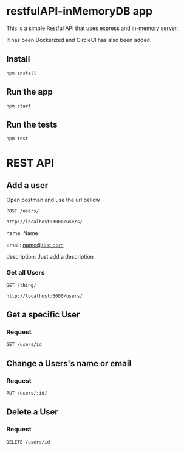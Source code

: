 # restfulAPI-inMemoryDB app

This is a simple Restful API that uses express and in-memory server.

It has been Dockerized and CircleCI has also been added.

## Install

    npm install

## Run the app

    npm start

## Run the tests

    npm test

# REST API

## Add a user
Open postman  and use the url bellow

`POST /users/`

    http://localhost:3000/users/

name: Name

email: name@test.com

description: Just add a description

### Get all Users

`GET /thing/`

    http://localhost:3000/users/

## Get a specific User

### Request

`GET /users/id`

## Change a Users's name or email
### Request

`PUT /users/:id/`

## Delete a User

### Request

`DELETE /users/id`


